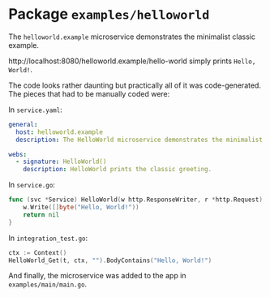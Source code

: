 # Package `examples/helloworld`

The `helloworld.example` microservice demonstrates the minimalist classic example.

http://localhost:8080/helloworld.example/hello-world simply prints `Hello, World!`.

The code looks rather daunting but practically all of it was code-generated. The pieces that had to be manually coded were:

In `service.yaml`:

```yaml
general:
  host: helloworld.example
  description: The HelloWorld microservice demonstrates the minimalist classic example.

webs:
  - signature: HelloWorld()
    description: HelloWorld prints the classic greeting.
```

In `service.go`:

```go
func (svc *Service) HelloWorld(w http.ResponseWriter, r *http.Request) (err error) {
	w.Write([]byte("Hello, World!"))
	return nil
}
```

In `integration_test.go`:

```go
ctx := Context()
HelloWorld_Get(t, ctx, "").BodyContains("Hello, World!")
```

And finally, the microservice was added to the app in `examples/main/main.go`.
